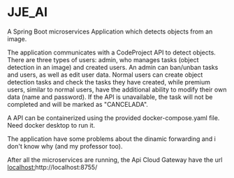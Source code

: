 # JJE_AI
A Spring Boot microservices Application which detects objects from an image.

The application communicates with a CodeProject API to detect objects. There are three types of users: admin, who manages tasks (object detection in an image) and created users. An admin can ban/unban tasks and users, as well as edit user data. Normal users can create object detection tasks and check the tasks they have created, while premium users, similar to normal users, have the additional ability to modify their own data (name and password). If the API is unavailable, the task will not be completed and will be marked as "CANCELADA".

A API can be containerized using the provided docker-compose.yaml file. Need docker desktop to run it.

The application have some problems about the dinamic forwarding and i don't know why (and my professor too).

After all the microservices are running, the Api Cloud Gateway have the url [localhost:](http://localhost:8755/)http://localhost:8755/


